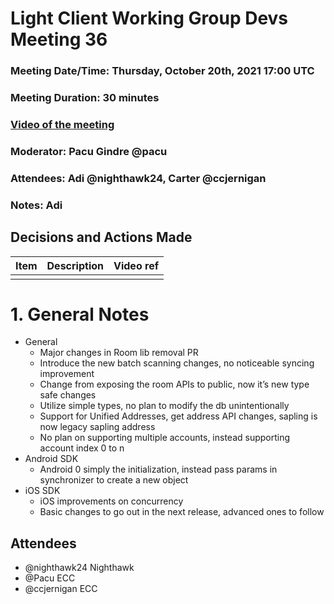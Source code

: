 # Light Client Working Group Devs Meeting 36
### Meeting Date/Time: Thursday, October 20th, 2021 17:00 UTC
### Meeting Duration: 30 minutes
### [Video of the meeting](not-recorded)
### Moderator: Pacu Gindre @pacu
### Attendees: Adi @nighthawk24, Carter @ccjernigan
### Notes: Adi

## Decisions and Actions Made
| Item | Description | Video ref |
| ------------- | ----------- | --------- |
| | ||


# 1. General Notes
* General
  - Major changes in Room lib removal PR
  - Introduce the new batch scanning changes, no noticeable syncing improvement
  - Change from exposing the room APIs to public, now it’s new type safe changes
  - Utilize simple types, no plan to modify the db unintentionally
  - Support for Unified Addresses, get address API changes, sapling is now legacy sapling address
  - No plan on supporting multiple accounts, instead supporting account index 0 to n
* Android SDK
  - Android 0 simply the initialization, instead pass params in synchronizer to create a new object
* iOS SDK
  - iOS improvements on concurrency
  - Basic changes to go out in the next release, advanced ones to follow

## Attendees
* @nighthawk24 Nighthawk
* @Pacu ECC
* @ccjernigan ECC